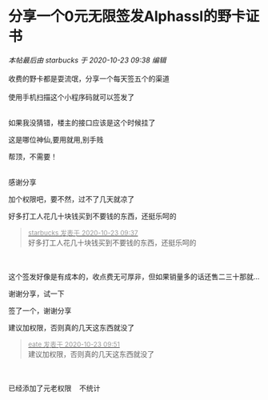 # 分享一个0元无限签发Alphassl的野卡证书


<i class="pstatus"> 本帖最后由 starbucks 于 2020-10-23 09:38 编辑 </i><br />
<br />
收费的野卡都是耍流氓，分享一个每天签五个的渠道<img src="static/image/smiley/default/lol.gif" smilieid="12" border="0" alt="" /> <br />
<br />
使用手机扫描这个小程序码就可以签发了<br />
<br />
<img id="aimg_Y4YC2" onclick="zoom(this, this.src, 0, 0, 0)" class="zoom" src="https://s1.ax1x.com/2020/10/23/Bk46IO.jpg" onmouseover="img_onmouseoverfunc(this)" onload="thumbImg(this)" border="0" alt="" />

如果我没猜错，楼主的接口应该是这个时候挂了

<img id="aimg_cflDH" onclick="zoom(this, this.src, 0, 0, 0)" class="zoom" src="https://i.loli.net/2020/10/23/agkmlcAGIpCyqdf.png" onmouseover="img_onmouseoverfunc(this)" onload="thumbImg(this)" border="0" alt="" /><br />
这是哪位神仙,要用就用,别手贱<br />


帮顶，不需要！<br />
<br />
<img src="static/image/smiley/default/time.gif" smilieid="15" border="0" alt="" /><img src="static/image/smiley/default/time.gif" smilieid="15" border="0" alt="" /><img src="static/image/smiley/default/time.gif" smilieid="15" border="0" alt="" />

<img src="static/image/smiley/default/smile.gif" smilieid="1" border="0" alt="" />感谢分享

加个权限吧，要不然，过不了几天就凉了

好多打工人花几十块钱买到不要钱的东西，还挺乐呵的<img src="static/image/smiley/default/lol.gif" smilieid="12" border="0" alt="" />

<div class="quote"><blockquote><font size="2"><a href="https://www.hostloc.com/forum.php?mod=redirect&amp;goto=findpost&amp;pid=9339501&amp;ptid=757476" target="_blank"><font color="#999999">starbucks 发表于 2020-10-23 09:37</font></a></font><br />
好多打工人花几十块钱买到不要钱的东西，还挺乐呵的</blockquote></div><br />
<br />
这个签发好像是有成本的，收点费无可厚非，但如果销量多的话还售二三十那就…

谢谢分享，试一下<img id="aimg_qCtf4" onclick="zoom(this, this.src, 0, 0, 0)" class="zoom" src="https://cdn.jsdelivr.net/gh/hishis/forum-master/public/images/patch.gif" onmouseover="img_onmouseoverfunc(this)" onload="thumbImg(this)" border="0" alt="" />

签了一个，谢谢分享

建议加权限，否则真的几天这东西就没了

<div class="quote"><blockquote><font size="2"><a href="https://www.hostloc.com/forum.php?mod=redirect&amp;goto=findpost&amp;pid=9339595&amp;ptid=757476" target="_blank"><font color="#999999">eate 发表于 2020-10-23 09:51</font></a></font><br />
建议加权限，否则真的几天这东西就没了</blockquote></div><br />
<br />
已经添加了元老权限<img src="static/image/smiley/default/lol.gif" smilieid="12" border="0" alt="" />&nbsp; &nbsp; 不统计

